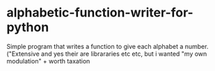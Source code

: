 # alphabetic-function-writer-for-python
Simple program  that writes a function to give each alphabet a number. ("Extensive and yes their are librararies etc etc, but i wanted "my own modulation" + worth taxation
